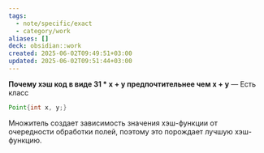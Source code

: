 ```yaml
---
tags:
  - note/specific/exact
  - category/work
aliases: []
deck: obsidian::work
created: 2025-06-02T09:49:51+03:00
updated: 2025-06-02T09:51:44+03:00
---
```


**Почему хэш код в виде 31 * x + y предпочтительнее чем x + y**
—
Есть класс
```java
Point{int x, y;}
```

Множитель создает зависимость значения хэш-функции от очередности обработки полей, поэтому это порождает лучшую хэш-функцию.
